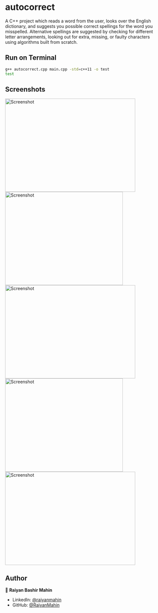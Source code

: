 # autocorrect

A C++ project which reads a word from the user, looks over the English dictionary, and suggests you possible correct spellings for the word you misspelled. Alternative spellings are suggested by checking for different letter arrangements, looking out for extra, missing, or faulty characters using algorithms built from scratch.



## Run on Terminal

```sh
g++ autocorrect.cpp main.cpp -std=c++11 -o test
test
```



## Screenshots

<p align="left">
    <img alt="Screenshot" src="https://github.com/RaiyanMahin/autocorrect/blob/main/Screenshots/1.jpg" width="420" height="300">
    <img alt="Screenshot" src="https://github.com/RaiyanMahin/autocorrect/blob/main/Screenshots/2.jpg" width="380" height="300">
    <img alt="Screenshot" src="https://github.com/RaiyanMahin/autocorrect/blob/main/Screenshots/3.jpg" width="420" height="300">
    <img alt="Screenshot" src="https://github.com/RaiyanMahin/autocorrect/blob/main/Screenshots/4.jpg" width="380" height="300">
    <img alt="Screenshot" src="https://github.com/RaiyanMahin/autocorrect/blob/main/Screenshots/5.jpg" width="420" height="300">
</p>



## Author

👤 **Raiyan Bashir Mahin**

* LinkedIn: [@raiyanmahin](https://www.linkedin.com/in/raiyanmahin/)
* GitHub: [@RaiyanMahin](https://github.com/RaiyanMahin)
